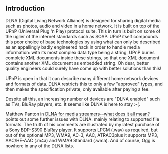 
##  Introduction 


DLNA (Digital Living Network Alliance) is designed for sharing
	digital media such as photos, audio and video in a home network.
      	It is built on top of the UPnP (Universal Plug 'n Play) protocol
	suite. This in turn is built on some of the uglier of the internet
	standards such as SOAP. UPnP itself compounds this poor choice of
	base technologies by using what can only be described as an
	appallingly badly engineered hack in order to handle media information:
	with its most complex data type being a string, UPnP buries complete
	XML documents inside these strings, so that one XML document contains
	another XML document as embedded string.
	Oh dear, better quality engineers could surely
	have come up with better solutions than this!


UPnP is open in that it can describe many different home network devices
      and formats of data. DLNA restricts this to only a few "approved"
      types, and then makes the specification private, only available after
      paying a fee.


Despite all this, an increasing number of devices are "DLNA enabled" such
      as TVs, BluRay players, etc. It seems like DLNA is here to stay :-(.


Matthew Panton in [
	DLNA for media streamers--what does it all mean?
      ](http://news.cnet.com/8301-17938_105-10007069-1.html) points out some further issues with DLNA.
      mainly relating to supported file formats. 
      The truth of his comments are illustrated by my latest purchase of
      a Sony BDP-S390 BluRay player. It supports LPCM (.wav) as required,
      but out of the optional  	MP3, WMA9, AC-3, AAC, ATRAC3plus
      it supports MP3, AAC/HE-AAC (.m4a) and WMA9 Standard (.wma).
      And of course, Ogg is nowhere in any of the DLNA lists.
